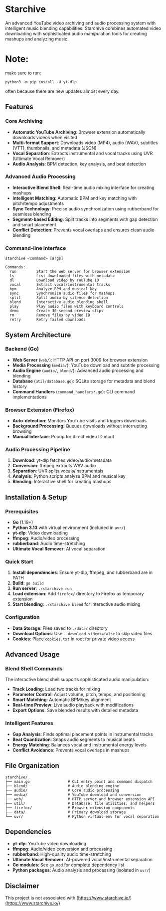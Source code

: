# Starchive

An advanced YouTube video archiving and audio processing system with intelligent music blending capabilities. Starchive combines automated video downloading with sophisticated audio manipulation tools for creating mashups and analyzing music.

# Note:

make sure to run:

`python3 -m pip install -U yt-dlp`

often because there are new updates almost every day.

## Features

### Core Archiving
- **Automatic YouTube Archiving**: Browser extension automatically downloads videos when visited
- **Multi-format Support**: Downloads video (MP4), audio (WAV), subtitles (VTT), thumbnails, and metadata (JSON)
- **Vocal Separation**: Extracts instrumental and vocal tracks using UVR (Ultimate Vocal Remover)
- **Audio Analysis**: BPM detection, key analysis, and beat detection

### Advanced Audio Processing
- **Interactive Blend Shell**: Real-time audio mixing interface for creating mashups
- **Intelligent Matching**: Automatic BPM and key matching with pitch/tempo adjustments
- **Sync Technology**: Precise audio synchronization using rubberband for seamless blending
- **Segment-based Editing**: Split tracks into segments with gap detection and smart placement
- **Conflict Detection**: Prevents vocal overlaps and ensures clean audio blending

### Command-line Interface
```
starchive <command> [args]

Commands:
  run         Start the web server for browser extension
  ls          List downloaded files with metadata
  dl          Download video by YouTube ID
  vocal       Extract vocal/instrumental tracks
  bpm         Analyze BPM and musical key
  sync        Synchronize audio files for mashups
  split       Split audio by silence detection
  blend       Interactive audio blending shell
  play        Play audio files with keyboard controls
  demo        Create 30-second preview clips
  rm          Remove files by video ID
  retry       Retry failed downloads
```

## System Architecture

### Backend (Go)
- **Web Server** (`web/`): HTTP API on port 3009 for browser extension
- **Media Processing** (`media/`): YouTube download and subtitle processing
- **Audio Engine** (`audio/`, `blend/`): Advanced audio processing and blending
- **Database** (`util/database.go`): SQLite storage for metadata and blend history
- **Command Handlers** (`command_handlers*.go`): CLI command implementations

### Browser Extension (Firefox)
- **Auto-detection**: Monitors YouTube visits and triggers downloads
- **Background Processing**: Queues downloads without interrupting browsing
- **Manual Interface**: Popup for direct video ID input

### Audio Processing Pipeline
1. **Download**: yt-dlp fetches video/audio/metadata
2. **Conversion**: ffmpeg extracts WAV audio
3. **Separation**: UVR splits vocals/instrumentals  
4. **Analysis**: Python scripts analyze BPM and musical key
5. **Blending**: Interactive shell for creating mashups

## Installation & Setup

### Prerequisites
- **Go** (1.19+)
- **Python 3.13** with virtual environment (included in `uvr/`)
- **yt-dlp**: Video downloading
- **ffmpeg**: Audio/video processing  
- **rubberband**: Audio time-stretching
- **Ultimate Vocal Remover**: AI vocal separation

### Quick Start
1. **Install dependencies**: Ensure yt-dlp, ffmpeg, and rubberband are in PATH
2. **Build**: `go build`
3. **Run server**: `./starchive run`
4. **Load extension**: Add `firefox/` directory to Firefox as temporary extension
5. **Start blending**: `./starchive blend` for interactive audio mixing

### Configuration
- **Data Storage**: Files saved to `./data/` directory
- **Download Options**: Use `--download-videos=false` to skip video files
- **Cookies**: Place `cookies.txt` in root for private video access

## Advanced Usage

### Blend Shell Commands
The interactive blend shell supports sophisticated audio manipulation:
- **Track Loading**: Load two tracks for mixing
- **Parameter Control**: Adjust volume, pitch, tempo, and positioning
- **Smart Matching**: Automatic BPM/key alignment
- **Real-time Preview**: Live audio playback with modifications
- **Export Options**: Save blended results with detailed metadata

### Intelligent Features
- **Gap Analysis**: Finds optimal placement points in instrumental tracks
- **Beat Quantization**: Snaps audio segments to musical beats
- **Energy Matching**: Balances vocal and instrumental energy levels
- **Conflict Avoidance**: Prevents vocal overlaps in mashups

## File Organization

```
starchive/
├── main.go                 # CLI entry point and command dispatch
├── blend/                  # Audio blending engine
├── audio/                  # Core audio processing
├── media/                  # YouTube download and conversion
├── web/                    # HTTP server and browser extension API
├── util/                   # Database, file utilities, and helpers
├── firefox/                # Browser extension components
├── data/                   # Primary download storage
└── uvr/                    # Python virtual env for vocal separation
```

## Dependencies

- **yt-dlp**: YouTube video downloading
- **ffmpeg**: Audio/video conversion and processing
- **rubberband**: High-quality audio time-stretching
- **Ultimate Vocal Remover**: AI-powered vocal/instrumental separation
- **Go modules**: See `go.mod` for complete dependency list
- **Python packages**: Audio analysis and processing (isolated in `uvr/`)

## Disclaimer

This project is not associated with [https://www.starchive.io/](https://www.starchive.io/)

